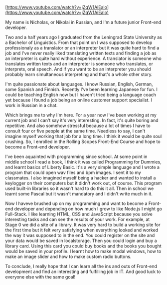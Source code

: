 [https://www.youtube.com/watch?v=jZqW1AiEalo](https://www.youtube.com/watch?v=jZqW1AiEalo)

My name is Nicholas, or Nikolai in Russian, and I'm a future junior Front-end developer.

Two and a half years ago I graduated from the Leningrad State University as a Bachelor of Linguistics. From that point on I was supposed to develop professionaly as a translator or an interpreter but it was quite hard to find a job and I've never really liked translating written texts and finding a job as an interpreter is quite hard without experience. A translator is someone who translates written texts and an interpreter is someone who translates, or interprets, oral speech. And if you want to be an interpreter you should probably learn simultaneous interpreting and that's a whole other story.

I'm quite passionate about languages. I know Russian, English, German, some Spanish and Finnish. Recently I've been learning Japanese for fun. I could be teaching English now but I haven't tried being a language coach yet because I found a job being an online customer support specialist. I work in Russian in a chat.

Which brings me to why I'm here. For a year now I've been working at my current job and I can't say it's very interesting. In fact, it's quite boring and repetitive. And also somehow stressful because a lot of times I have to consult four or five people at the same time. Needless to say, I can't imagine myself working that job for a long time. I think it would be quite soul crushing. So, I enrolled in the Rolling Scopes Front-End Course and hope to become a Front-end developer.

I've been aquainted with programming since school. At some point in middle school I read a book, I think it was called Programming for Dummies, and learnt basics of Liberty Basic. It's a very simple language and I wrote a program that could open wav  files and bpm images. I sent it to my classmates. I also imagined myself being a hacker and wanted to install a keylogger on their computers but it didn't work out, of course. This program used built-in libraries so it wasn't hard to do this it all. Then in school we learnt some Pascal but it wasn't mandatory and I didn't write much in it.

Now I haveve brushed up on my programming and want to become a Front-end developer and depending on how much I grow to like Node.js I might go Full-Stack. I like learning HTML, CSS and JavaScript because you solve interesting tasks and can see the results of your work. For example, at Stage 0 we did a site of a library. It was very hard to build a working site for the first time but it felt very satisfying when everything looked and worked the way it was supposed to in the end. You could register on the site and your data would be saved in localstorage. Then you could login and buy a library card. Using this card you could buy books and the books you bought would be saved in your profile. I learnt how to make modal windows, how to make an image slider and how to make custom radio buttons.

To conclude, I really hope that I can learn all the ins and outs of Front-end development and find an interesting and fulfilling job in IT. And good luck to everyone else with the same goal!




